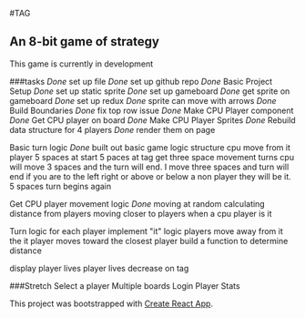 #TAG
## An 8-bit game of strategy

This game is currently in development

###tasks
*Done* set up file
*Done* set up github repo
*Done* Basic Project Setup
*Done* set up static sprite
*Done* set up gameboard
*Done* get sprite on gameboard
*Done* set up redux
*Done* sprite can move with arrows
*Done* Build Boundaries
*Done* fix top row issue
*Done* Make CPU Player component
*Done* Get CPU player on board
*Done* Make CPU Player Sprites
*Done* Rebuild data structure for 4 players
*Done* render them on page


Basic turn logic
*Done* built out basic game logic structure
cpu move from it player
5 spaces at start
5 paces at tag 
  get three space movement turns
  cpu will move 3 spaces and the turn will end.
  I move three spaces and turn will end
  if you are to the left right or above or below a non player they will be it.
  5 spaces turn begins again

Get CPU player movement logic
*Done* moving at random
 calculating distance from players
  moving closer to players when a cpu player is it

Turn logic for each player
implement "it" logic
players move away from it
the it player moves toward the closest player
build a function to determine distance

display player lives
player lives decrease on tag

###Stretch
Select a player
Multiple boards
Login
Player Stats



This project was bootstrapped with [Create React App](https://github.com/facebook/create-react-app).
